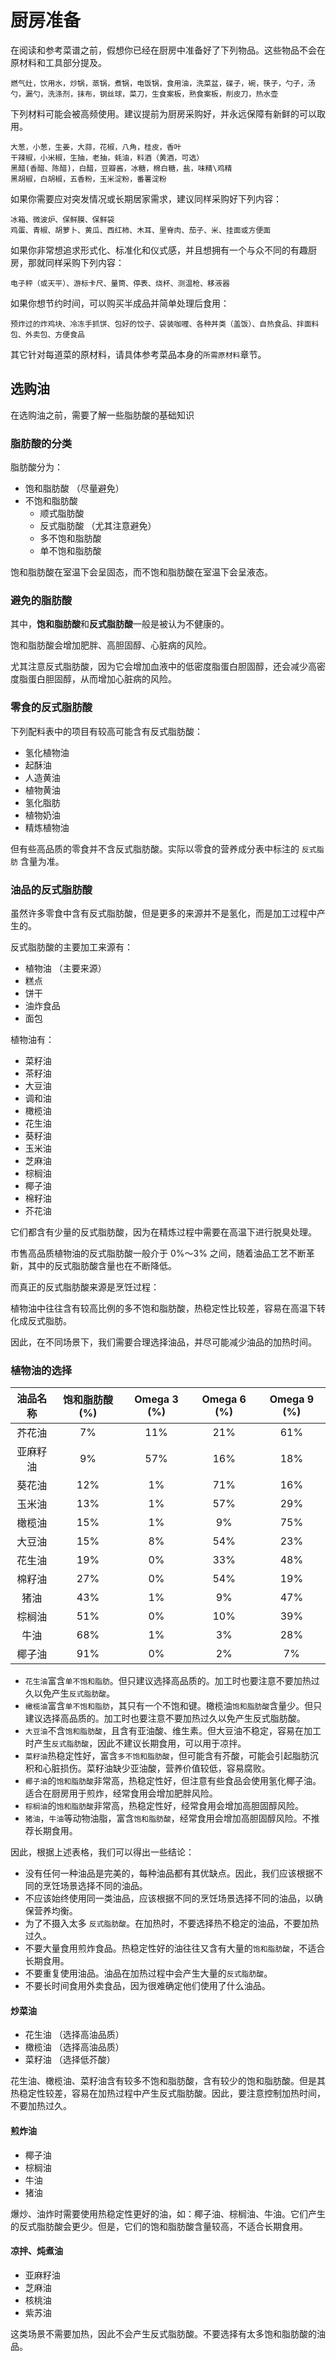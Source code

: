 # 厨房准备

在阅读和参考菜谱之前，假想你已经在厨房中准备好了下列物品。这些物品不会在原材料和工具部分提及。

```text
燃气灶，饮用水，炒锅，蒸锅，煮锅，电饭锅，食用油，洗菜盆，碟子，碗，筷子，勺子，汤勺，漏勺，洗涤剂，抹布，钢丝球，菜刀，生食案板，熟食案板，削皮刀，热水壶
```

下列材料可能会被高频使用。建议提前为厨房采购好，并永远保障有新鲜的可以取用。

```text
大葱，小葱，生姜，大蒜，花椒，八角，桂皮，香叶
干辣椒，小米椒，生抽，老抽，蚝油，料酒（黄酒，可选）
黑醋(香醋、陈醋)，白醋，豆瓣酱，冰糖，棉白糖，盐，味精\鸡精
黑胡椒，白胡椒，五香粉，玉米淀粉，番薯淀粉
```

如果你需要应对突发情况或长期居家需求，建议同样采购好下列内容：

```text
冰箱、微波炉、保鲜膜、保鲜袋
鸡蛋、青椒、胡萝卜、黄瓜、西红柿、木耳、里脊肉、茄子、米、挂面或方便面
```

如果你非常想追求形式化、标准化和仪式感，并且想拥有一个与众不同的有趣厨房，那就同样采购下列内容：

```text
电子秤（或天平）、游标卡尺、量筒、停表、烧杯、测温枪、移液器
```

如果你想节约时间，可以购买半成品并简单处理后食用：

```text
预炸过的炸鸡块、冷冻手抓饼、包好的饺子、袋装咖喱、各种丼类（盖饭）、自热食品、拌面料包、外卖包、方便食品
```

其它针对每道菜的原材料，请具体参考菜品本身的`所需原材料`章节。

## 选购油

在选购油之前，需要了解一些脂肪酸的基础知识

### 脂肪酸的分类

脂肪酸分为：

* 饱和脂肪酸 （尽量避免）
* 不饱和脂肪酸
  * 顺式脂肪酸
  * 反式脂肪酸 （尤其注意避免）
  * 多不饱和脂肪酸
  * 单不饱和脂肪酸

饱和脂肪酸在室温下会呈固态，而不饱和脂肪酸在室温下会呈液态。

### 避免的脂肪酸

其中，**饱和脂肪酸**和**反式脂肪酸**一般是被认为不健康的。

饱和脂肪酸会增加肥胖、高胆固醇、心脏病的风险。

尤其注意反式脂肪酸，因为它会增加血液中的低密度脂蛋白胆固醇，还会减少高密度脂蛋白胆固醇，从而增加心脏病的风险。

### 零食的反式脂肪酸

下列配料表中的项目有较高可能含有反式脂肪酸：

* 氢化植物油
* 起酥油
* 人造黄油
* 植物黄油
* 氢化脂肪
* 植物奶油
* 精炼植物油

但有些高品质的零食并不含反式脂肪酸。实际以零食的营养成分表中标注的 `反式脂肪` 含量为准。

### 油品的反式脂肪酸

虽然许多零食中含有反式脂肪酸，但是更多的来源并不是氢化，而是加工过程中产生的。

反式脂肪酸的主要加工来源有：

* 植物油 （主要来源）
* 糕点
* 饼干
* 油炸食品
* 面包

植物油有：

* 菜籽油
* 茶籽油
* 大豆油
* 调和油
* 橄榄油
* 花生油
* 葵籽油
* 玉米油
* 芝麻油
* 棕榈油
* 椰子油
* 棉籽油
* 芥花油

它们都含有少量的反式脂肪酸，因为在精炼过程中需要在高温下进行脱臭处理。

市售高品质植物油的反式脂肪酸一般介于 0%～3% 之间，随着油品工艺不断革新，其中的反式脂肪酸含量也在不断降低。

而真正的反式脂肪酸来源是烹饪过程：

植物油中往往含有较高比例的多不饱和脂肪酸，热稳定性比较差，容易在高温下转化成反式脂肪。

因此，在不同场景下，我们需要合理选择油品，并尽可能减少油品的加热时间。

### 植物油的选择

| 油品名称 | 饱和脂肪酸 (%) | Omega 3 (%) | Omega 6 (%) | Omega 9 (%) |
| :----: | :----: | :----: | :----: | :----: |
| 芥花油 | 7% | 11% | 21% | 61% |
| 亚麻籽油 | 9% | 57% | 16% | 18% |
| 葵花油 | 12% | 1% | 71% | 16% |
| 玉米油 | 13% | 1% | 57% | 29% |
| 橄榄油 | 15% | 1% | 9% | 75% |
| 大豆油 | 15% | 8% | 54% | 23% |
| 花生油 | 19% | 0% | 33% | 48% |
| 棉籽油 | 27% | 0% | 54% | 19% |
| 猪油 | 43% | 1% | 9% | 47% |
| 棕榈油 | 51% | 0% | 10% | 39% |
| 牛油 | 68% | 1% | 3% | 28% |
| 椰子油 | 91% | 0% | 2% | 7% |

* `花生油`富含`单不饱和脂肪`。但只建议选择高品质的。加工时也要注意不要加热过久以免产生`反式脂肪酸`。
* `橄榄油`富含`单不饱和脂肪`，其只有一个不饱和键。橄榄油`饱和脂肪酸`含量少。但只建议选择高品质的。加工时也要注意不要加热过久以免产生反式脂肪酸。
* `大豆油`不含`饱和脂肪酸`，且含有亚油酸、维生素。但大豆油不稳定，容易在加工时产生`反式脂肪酸`，因此不建议长期食用，可以用于凉拌。
* `菜籽油`热稳定性好，富含`多不饱和脂肪酸`，但可能含有芥酸，可能会引起脂肪沉积和心脏损伤。菜籽油缺少亚油酸，营养价值较低，容易腐败。
* `椰子油`的`饱和脂肪酸`非常高，热稳定性好，但注意有些食品会使用氢化椰子油。适合在厨房用于煎炸，经常食用会增加肥胖风险。
* `棕榈油`的`饱和脂肪酸`非常高，热稳定性好，经常食用会增加高胆固醇风险。
* `猪油`，`牛油`等动物油脂，富含`饱和脂肪酸`，经常食用会增加高胆固醇风险。不推荐长期食用。

因此，根据上述表格，我们可以得出一些结论：

* 没有任何一种油品是完美的，每种油品都有其优缺点。因此，我们应该根据不同的烹饪场景选择不同的油品。
* 不应该始终使用同一类油品，应该根据不同的烹饪场景选择不同的油品，以确保营养均衡。
* 为了不摄入太多 `反式脂肪酸`。在加热时，不要选择热不稳定的油品，不要加热过久。
* 不要大量食用煎炸食品。热稳定性好的油往往又含有大量的`饱和脂肪酸`，不适合长期食用。
* 不要重复使用油品。油品在加热过程中会产生大量的`反式脂肪酸`。
* 不要长时间食用外卖食品，因为很难确定他们使用了什么油品。

#### 炒菜油

* 花生油 （选择高油品质）
* 橄榄油 （选择高油品质）
* 菜籽油 （选择低芥酸）

花生油、橄榄油、菜籽油含有较多不饱和脂肪酸，含有较少的饱和脂肪酸。但是其热稳定性较差，容易在加热过程中产生反式脂肪酸。因此，要注意控制加热时间，不要加热过久。

#### 煎炸油

* 椰子油
* 棕榈油
* 牛油
* 猪油

爆炒、油炸时需要使用热稳定性更好的油，如：椰子油、棕榈油、牛油。它们产生的反式脂肪酸会更少。但是，它们的饱和脂肪酸含量较高，不适合长期食用。

#### 凉拌、炖煮油

* 亚麻籽油
* 芝麻油
* 核桃油
* 紫苏油

这类场景不需要加热，因此不会产生反式脂肪酸。不要选择有太多饱和脂肪酸的油品。
